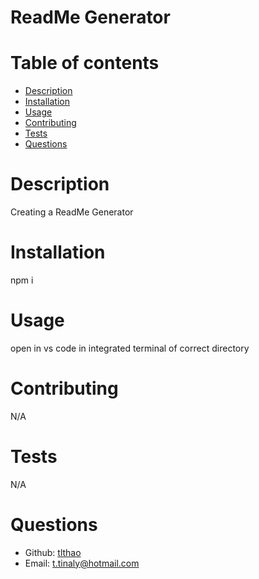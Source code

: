 
  # ReadMe Generator
  # Table of contents
  * [Description](#Description)
  * [Installation](#Installation)
  * [Usage](#Usage)
  * [Contributing](#Contributing)
  * [Tests](#Tests)
  * [Questions](#Questions)
  # Description
  Creating a ReadMe Generator 
  # Installation
  npm i
  # Usage
  open in vs code in integrated terminal of correct directory
  # Contributing
  N/A
  # Tests
  N/A
  # Questions
  * Github: [tlthao](https://github.com/tlthao)
  * Email: t.tinaly@hotmail.com
  